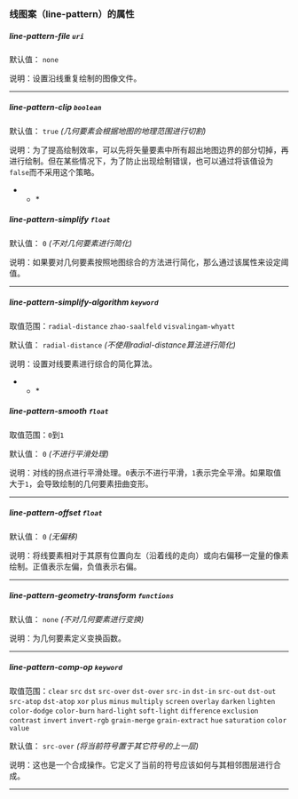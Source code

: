 ### 线图案（line-pattern）的属性

##### line-pattern-file `uri`

默认值： `none`

说明：设置沿线重复绘制的图像文件。

* * *

##### line-pattern-clip `boolean`

默认值： `true` _(几何要素会根据地图的地理范围进行切割)_

说明：为了提高绘制效率，可以先将矢量要素中所有超出地图边界的部分切掉，再进行绘制。但在某些情况下，为了防止出现绘制错误，也可以通过将该值设为`false`而不采用这个策略。

* * * 
##### line-pattern-simplify `float`

默认值： `0` _(不对几何要素进行简化)_

说明：如果要对几何要素按照地图综合的方法进行简化，那么通过该属性来设定阈值。

* * *

##### line-pattern-simplify-algorithm `keyword`

取值范围：`radial-distance` `zhao-saalfeld` `visvalingam-whyatt`

默认值： `radial-distance` _(不使用radial-distance算法进行简化)_

说明：设置对线要素进行综合的简化算法。

* * * 
##### line-pattern-smooth `float`

取值范围：`0`到`1`

默认值： `0` _(不进行平滑处理)_

说明：对线的拐点进行平滑处理。`0`表示不进行平滑，`1`表示完全平滑。如果取值大于`1`，会导致绘制的几何要素扭曲变形。

* * *

##### line-pattern-offset `float`

默认值： `0` _(无偏移)_

说明：将线要素相对于其原有位置向左（沿着线的走向）或向右偏移一定量的像素绘制。正值表示左偏，负值表示右偏。

* * *

##### line-pattern-geometry-transform `functions`

默认值： `none` _(不对几何要素进行变换)_

说明：为几何要素定义变换函数。

* * *

##### line-pattern-comp-op `keyword`

取值范围：`clear` `src` `dst` `src-over` `dst-over` `src-in` `dst-in` `src-out` `dst-out` `src-atop` `dst-atop` `xor` `plus` `minus` `multiply` `screen` `overlay` `darken` `lighten` `color-dodge` `color-burn` `hard-light` `soft-light` `difference` `exclusion` `contrast` `invert` `invert-rgb` `grain-merge` `grain-extract` `hue` `saturation` `color` `value`

默认值： `src-over` _(将当前符号置于其它符号的上一层)_

说明：这也是一个合成操作。它定义了当前的符号应该如何与其相邻图层进行合成。

* * *

